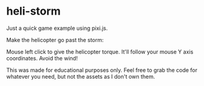 # heli-storm
Just a quick game example using pixi.js.

Make the helicopter go past the storm:

Mouse left click to give the helicopter torque. It'll follow your mouse Y axis coordinates. Avoid the wind!

This was made for educational purposes only.
Feel free to grab the code for whatever you need, but not the assets as I don't own them.
